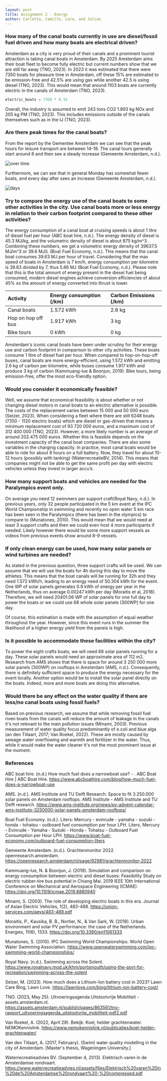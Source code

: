 ```yaml
---
layout: post
title: Assignment 2 - Energy
author: Carlotta, Camille, Lora, and Julian
---
```


### How many of the canal boats currently in use are diesel/fossil fuel driven and how many boats are electrical driven?
Amsterdam as a city is very proud of their canals and a prominent tourist attraction is taking canal boats in Amsterdam. By 2025 Amsterdam aims their boat fleet to become fully electric but current numbers show that we are still far away (TNO, 2023). In 2023 it was estimated that there were 7350 boats for pleasure time in Amsterdam, off these 15% are estimated to be emission-free and 42.5% are using gas while another 42.5 is using diesel (TNO, 2023). This would mean that around 1103 boats are currently electric in the canals of Amsterdam (TNO, 2023).

```python
electric_boats = 7350 * 0.15
```

Overall, the industry is assumed to emit 243 tons CO2 1.893 kg NOx and 205 kg PM (TNO, 2023). This includes emissions outside of the canals themselves such as in the IJ (TNO, 2023). 

### Are there peak times for the canal boats? 

From the report by the Gementee Amsterdam we can see that the peak hours for leisure transport are between 14-18. The canal tours generally start around 8 and then see a steady increase (Gemeente Amsterdam, n.d.). 

![over time](./time.png)

Furthermore, we can see that in general Monday has somewhat fewer boats, and every day after sees an increase (Gemeente Amsterdam, n.d.). 

![days](./days.png)

### Try to compare the energy use of the canal boats to some other activities in the city. Use canal boats more or less energy in relation to their carbon footprint compared to these other activities?
The energy consumption of a canal boat at cruising speeds is about 1 litre of diesel fuel per hour (ABC boat hire, n.d.). The energy density of diesel is 45.3 MJ/kg, and the volumetric density of diesel is about 875 kg/m^3 . Combining these numbers, we get a volumetric energy density of 39637.5 MJ/m^3  or 39.6 MJ/L (Boat Fuel Economy, n.d.). This means that the canal boat consumes 39.63 MJ per hour of travel. Considering that the max speed of boats in Amsterdam is 7 km/h, energy consumption per kilometre is 39.63 divided by 7, thus 5.66 MJ (Boat Fuel Economy, n.d.). Please note that this is the total amount of energy present in the diesel fuel being consumed, modern diesel engines achieve conversion efficiencies of about 45% so the amount of energy converted into thrust is lower.

| Activity        | Energy consumption (/km) | Carbon Emissions (/km) |
|:-------------|:------------------|:------|
| Canal boats           | 1.572 kWh | 2.6 kg  |
| Hop on hop off bus | 1.917 kWh   | 3 kg  |
| Bike tours           | 0 kWh  | 0 kg   |

Amsterdam's iconic canal boats have been under scrutiny for their energy use and carbon footprint in comparison to other city activities. These boats consume 1 litre of diesel fuel per hour. When compared to hop-on-hop-off buses, canal boats are more energy-efficient, using 1.572 kWh and emitting 2.6 kg of carbon per kilometre, while buses consume 1.917 kWh and produce 3 kg of carbon (Kammuang-lue & Boonjun, 2019). Bike tours, being emission-free, offer the most eco-friendly option. 

### Would you consider it economically feasible?
Well, we assume that economical feasibility is about whether or not changing diesel motors in canal boats to an electric alternative is possible. The costs of the replacement varies between 15 000 and 50 000 euro (Selzer, 2023). When considering a fleet where there are still 6248 boats (7350 - 1120 electric boats)  which are diesel or gas-driven that means a minimum replacement cost of 93 720 000 euros, and a maximum cost of 312 400 000 (TNO, 2023). However, a more likely number is an average of around 202.475 000 euros. Whether this is feasible depends on the investment capacity of the canal boat companies. There are also some variables in the charging capacity. In practice, most canal boats would be able to ride for about 8 hours on a full battery. Now, they travel for about 10-12 hours (possibly with tanking) (WaterrecreatieBV, 2014). This means that companies might not be able to get the same profit per day with electric vehicles unless they invest in larger accu’s.

### How many support boats and vehicles are needed for the Paralympics event only. 
On average you need 12 swimmers per support craft(Royal Navy, n.d.). In previous years, only 32 people participated in the 5 km event at the IPC World Championship in swimming and recently no open water 5 km race has been seen in the Paralympics (there has been in the olympics) to compare to (Munatones, 2010). This would mean that we would need at least 3 support crafts and then we could even host 4 more participants if needed. Likely however there would be some more support vessels as videos from previous events show around 8-9 vessels.

### If only clean energy can be used, how many solar panels or wind turbines are needed?
As stated in the previous question, three support crafts will be used. We can assume that we will use the boats for 4h during this day to move the athletes. This means that the boat canals will be running for 32h and they need 1.572 kWh/h, leading to an energy need of 50.304 kWh for the event. One WP of solar panels generates 0.9 kWh of energy per year in the Netherlands, thus on average 0.00247 kWh per day (Moraitis et al, 2018). Therefore, we will need 20401.06 WP of solar panels for one full day to power the boats or we could use 68 whole solar panels (300WP) for one day.

Of course, this estimation is made with the assumption of equal weather throughout the year. However, since this event runs in the summer the likelihood of a higher energy yield from the panels is high.

### Is it possible to accommodate these facilities within the city? 
To power the eight crafts boats, we will need 68 solar panels running for a day. These solar panels would need an approximate area of 112 m2. Research from AMS shows that there is space for around 3 250 000 more solar panels (300WP) on rooftops in Amsterdam (AMS, n.d.). Consequently, there is definitely sufficient space to produce the energy necessary for the event locally. Another option would be to install the solar panel directly on the boats. Indeed, more and more boats are doing this alternative. 

### Would there be any effect on the water quality if there are less/no canal boats using fossil fuels?
Based on previous research, we assume that while removing fossil fuel riven boats from the canals will reduce the amount of leakage in the canals it's not relevant to the main pollution issues (Minami, 2003). Previous measurement of water quality focus predominantly of e.coli and blue alga (an den Tillaart, 2017; Van Roekel, 2022). These are mostly caused by sewage water overflowing and warmth and fertilizer in the water. Thus, while it would make the water cleaner it's not the most prominent issue at the moment.

### References
ABC boat hire. (n.d.) How much fuel does a narrowboat use? - . ABC Boat Hire | ABC Boat Hire. https://www.abcboathire.com/blog/how-much-fuel-does-a-narrowboat-use 

AMS. (n.d.). AMS Institute and TU Delft Research: Space to fit 3.250.000 solar panels on Amsterdam rooftops. AMS Institute - AMS Institute and TU Delft research. https://www.ams-institute.org/news/pv-advent-calendar-ams-institute-3250000-solar-panels-amsterdam-rooftops/ 

Boat Fuel Economy. (n.d.). Liters: Mercury - evinrude - yamaha - suzuki - honda - tohatsu - outboard fuel consumption per hour LPH. Liters, Mercury - Evinrude - Yamaha - Suzuki - Honda - Tohatsu - Outboard Fuel Consumption per Hour LPH. https://www.boat-fuel-economy.com/outboard-fuel-consumption-liters 

Gemeente Amsterdam. (n.d.). Grachtenmonitor 2022. openresearch.amsterdam. https://openresearch.amsterdam/nl/page/92981/grachtenmonitor-2022 

Kammuang-lue, N. & Boonjun, J. (2019). Simulation and comparison on energy consumption between electric and diesel buses: Feasibility Study on electric rubber-tire bus potential in Chiang Mai. 2019 IEEE 10th International Conference on Mechanical and Aerospace Engineering (ICMAE). https://doi.org/10.1109/icmae.2019.8880940 

Minami, S. (2003). The role of developing electric boats in this era. Journal of Asian Electric Vehicles, 1(2), 483-488. https://union-services.com/aevs/483-488.pdf

Moraitis, P., Kausika, B. B., Nortier, N., & Van Sark, W. (2018). Urban environment and solar PV performance: the case of the Netherlands. Energies, 11(6), 1333. https://doi.org/10.3390/en11061333

Munatones, S. (2010). IPC Swimming World Championships. World Open Water Swimming Association. https://www.openwaterswimming.com/ipc-swimming-world-championships/

Royal Navy. (n.d.). Swimming across the Solent. https://www.royalnavy.mod.uk/khm/portsmouth/using-the-port-for-recreation/swimming-across-the-solent


Selzer, M. (2023). How much does a Lithium-Ion battery cost in 2023? Lawn Care Blog, Lawn Love. https://lawnlove.com/blog/lithium-ion-battery-cost/

TNO. (2023, May 25). Uitvoeringsagenda Uitstootvrije Mobiliteit - assets.amsterdam.nl. https://assets.amsterdam.nl/publish/pages/863561/tno-rapport_uitvoeringsagenda_uitstootvrije_mobiliteit-pdf2.pdf 

Van Roekel, A. (2022, April 29). Bekijk: Koel, helder grachtenwater. NEMOKennislink. https://www.nemokennislink.nl/publicaties/koel-helder-grachtenwater/ 

Van den Tillaart, A. (2017, February). (Swim) water quality modelling in the city of Amsterdam. [Master's thesis, Wageningen University.] 

Waterrecreatieadvies BV. (September 4, 2013). Elektrisch varen in de Amsterdamse rondvaart. https://www.waterrecreatieadvies.nl/assets/files/Elektrisch%20varen%20in%20de%20Amsterdamse%20rondvaart%20-%20compressed.pdf
